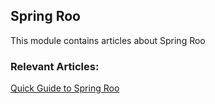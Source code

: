 ## Spring Roo

This module contains articles about Spring Roo

### Relevant Articles: 
[Quick Guide to Spring Roo](http://www.baeldung.com/spring-roo)
